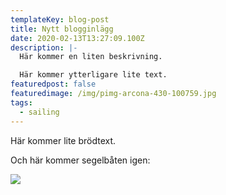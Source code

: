 ```yaml
---
templateKey: blog-post
title: Nytt blogginlägg
date: 2020-02-13T13:27:09.100Z
description: |-
  Här kommer en liten beskrivning.

  Här kommer ytterligare lite text.
featuredpost: false
featuredimage: /img/pimg-arcona-430-100759.jpg
tags:
  - sailing
---
```

Här kommer lite brödtext.

Och här kommer segelbåten igen:

![](/img/pimg-arcona-430-100759.jpg)
